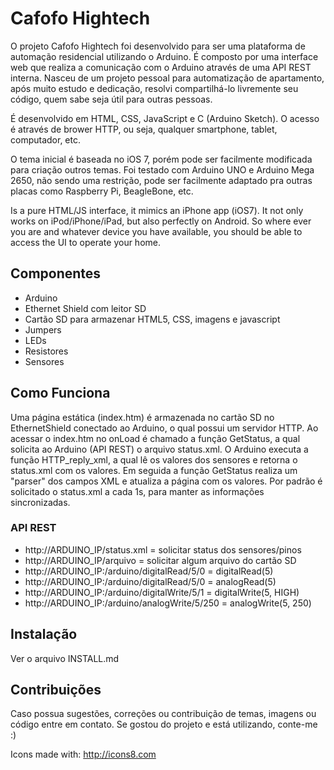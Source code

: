 # Cafofo Hightech

O projeto Cafofo Hightech foi desenvolvido para ser uma plataforma de automação
residencial utilizando o Arduino. É composto por uma interface web que realiza a comunicação com o Arduino através de uma API REST interna. Nasceu de um projeto pessoal para automatização de apartamento, após muito estudo e dedicação, resolvi compartilhá-lo livremente seu código, quem sabe seja útil para outras pessoas.

É desenvolvido em HTML, CSS, JavaScript e C (Arduino Sketch). O acesso é através
de brower HTTP, ou seja, qualquer smartphone, tablet, computador, etc.

O tema inicial é baseada no iOS 7, porém pode ser facilmente modificada para criação outros temas. Foi testado com Arduino UNO e Arduino Mega 2650, não sendo uma restrição, pode ser facilmente adaptado pra outras placas como Raspberry Pi, BeagleBone, etc.

Is a pure HTML/JS interface, it mimics an iPhone app (iOS7). It not only works on iPod/iPhone/iPad, but also perfectly on Android. So where ever you are and whatever device you have available, you should be able to access the UI to operate your home.

## Componentes

* Arduino
* Ethernet Shield com leitor SD
* Cartão SD para armazenar HTML5, CSS, imagens e javascript
* Jumpers
* LEDs
* Resistores
* Sensores

## Como Funciona

Uma página estática (index.htm) é armazenada no cartão SD no EthernetShield conectado
ao Arduino, o qual possui um servidor HTTP. Ao acessar o index.htm no onLoad é chamado a função GetStatus, a qual solicita ao Arduino (API REST) o arquivo status.xml. O Arduino executa a função HTTP_reply_xml, a qual lê os valores dos sensores e retorna o status.xml com os valores. Em seguida a função GetStatus realiza um "parser" dos campos XML e atualiza a página com os valores. Por padrão é solicitado o status.xml a cada 1s, para manter as informações sincronizadas.

### API REST

* http://ARDUINO_IP/status.xml = solicitar status dos sensores/pinos
* http://ARDUINO_IP/arquivo    = solicitar algum arquivo do cartão SD
* http://ARDUINO_IP:/arduino/digitalRead/5/0    = digitalRead(5)
* http://ARDUINO_IP:/arduino/digitalRead/5/0    = analogRead(5)
* http://ARDUINO_IP:/arduino/digitalWrite/5/1   = digitalWrite(5, HIGH)
* http://ARDUINO_IP:/arduino/analogWrite/5/250  = analogWrite(5, 250)

## Instalação

Ver o arquivo INSTALL.md

## Contribuições

Caso possua sugestões, correções ou contribuição de temas, imagens ou código
entre em contato. Se gostou do projeto e está utilizando, conte-me :)

Icons made with: http://icons8.com

